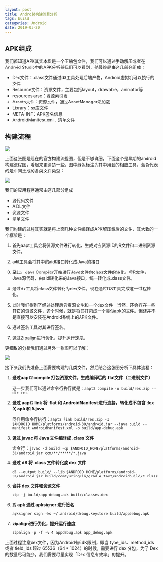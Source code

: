 ```yaml
---
layout: post
title: Android构建流程分析
tags: build
categories: Android
date: 2019-03-20
---
```


## APK组成

我们都知道APK其实本质是一个压缩包文件，我们可以通过手动解压或者在Android Studio中的APK分析器我们可以看到，他最终是由这几部分组成：

- Dex文件：.class文件通过d8工具处理后端产物，Android虚拟机可以执行的文件
- Resource文件：资源文件，主要包括layout，drawable，animator等
- resources.arsc：资源索引表
- Assets文件：资源文件，通过AssetManager来加载
- Library：so库文件
- META-INF：APK签名信息
- AndroidManifest.xml：清单文件

## 构建流程

![](https://tva1.sinaimg.cn/large/e6c9d24ely1h5bxs1rdr1j20qe0tomz2.jpg)

上面这张图是现在的官方构建流程图，但是不够详细，下面这个是早期的android构建流程图，看起来更清楚一些，图中绿色标注为其中用到的相应工具，蓝色代表的是中间生成的各类文件类型：

![](https://tva1.sinaimg.cn/large/e6c9d24ely1h5bwj82sjbj20ew0oiab0.jpg)

我们的应用程序通常由这几部分组成

- 源代码文件
- AIDL文件
- 资源文件
- 清单文件

我们构建的过程其实就是将上面几种文件编译成APK解压缩后的文件，其大致的一个框架是：

1. 首先aapt工具会将资源文件进行转化，生成对应资源ID的R文件和二进制资源文件。

1. adil工具会将其中的aidl接口转化成Java的接口

1. 至此，Java Compiler开始进行Java文件向class文件的转化，将R文件，Java源代码，由aidl转化来的Java接口，统一转化成.class文件。

1. 通过dx工具将class文件转化为dex文件，现在通过D8工具完成这一过程转化。

1. 此时我们得到了经过处理后的资源文件和一个dex文件，当然，还会存在一些其它的资源文件，这个时候，就是将其打包成一个类似apk的文件。但还并不是直接可以安装在Android系统上的APK文件。

1. 通过签名工具对其进行签名。

1. 通过Zipalign进行优化，提升运行速度。

更细致的分析我们通过另外一张图可以了解：

![](https://tva1.sinaimg.cn/large/e6c9d24ely1h5bwybxh9fj20rl0u3dk9.jpg)

接下来我们先准备上面需要构建的几类文件，然后结合这张图分析下具体流程：

1. **通过aapt2 compile 打包资源文件，生成编译后的.flat文件（二进制文件）** 

   这一步我们可以通过命令行执行就是：`aapt2 compile -o build/res.zip --dir res`

2. **通过 aapt2 link 将 .flat 和 AndroidManifest 进行连接，转化成不包含 dex 的 apk 和 R.java**

   同样用命令行执行：`aapt2 link build/res.zip -I $ANDROID_HOME/platforms/android-30/android.jar --java build --manifest AndroidManifest.xml -o build/app-debug.apk`

1. **通过 javac 将 Java 文件编译成 .class 文件**

   命令行：`javac -d build -cp $ANDROID_HOME/platforms/android-30/android.jar com/**/**/**/*.java`

2. **通过 d8 将 .class 文件转化成 dex 文件**

   `d8 --output build/ --lib $ANDROID_HOME/platforms/android-30/android.jar build/com/yuxingxin/gradle_test/androidbuild/*.class`

3. **合并 dex ⽂件和资源⽂件**

   `zip -j build/app-debug.apk build/classes.dex`

4. **对 apk 通过 apksigner 进行签名**

   `apksigner sign -ks ~/.android/debug.keystore build/appdebug.apk`

5. **zipalign进行优化，提升运行速度**

   `zipalign -p -f -v 4 appdebug.apk app_debug.apk`

上面过程注意dex文件，因为Android有64K限制，即当 type_ids、method_ids 或者 field_ids 超过 65536（64 * 1024）的时候，需要进行 dex 分包，为了 Dex 的数量尽可能少，我们需要尽量实现「Dex 信息有效率」的提升。

